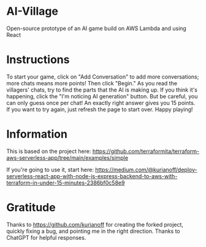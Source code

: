 # AI-Village
 Open-source prototype of an AI game build on AWS Lambda and using React

# Instructions
To start your game, click on "Add Conversation" to add more conversations; more chats means more points! Then click "Begin." As you read the villagers' chats, try to find the parts that the AI is making up. If you think it's happening, click the "I'm noticing AI generation" button. But be careful, you can only guess once per chat! An exactly right answer gives you 15 points. If you want to try again, just refresh the page to start over. Happy playing!

# Information
This is based on the project here:
https://github.com/terraformita/terraform-aws-serverless-app/tree/main/examples/simple

  If you're going to use it, start here:
  https://medium.com/@kurianoff/deploy-serverless-react-app-with-node-js-express-backend-to-aws-with-terraform-in-under-15-minutes-2386bf0c58e9


# Gratitude

Thanks to https://github.com/kurianoff for creating the forked project, quickly fixing a bug, and pointing me in the right direction.
Thanks to ChatGPT for helpful responses.
